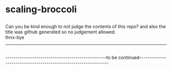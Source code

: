 # scaling-broccoli</p>
<p>Can you be kind enough to not judge the contents of this repo? and also the title was github generated so no judgement allowed.<br> 
thnx-bye</p>
<hr>
<br>
-------------------------------------------------to be continued---------------------------------------------------------------
